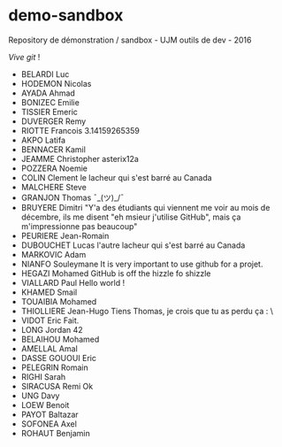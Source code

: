 ﻿# demo-sandbox
Repository de démonstration / sandbox - UJM outils de dev - 2016

_Vive git_ !

* BELARDI Luc
* HODEMON Nicolas
* AYADA Ahmad
* BONIZEC Emilie
* TISSIER Emeric
* DUVERGER Remy
* RIOTTE Francois	3.14159265359
* AKPO Latifa
* BENNACER Kamil
* JEAMME Christopher	asterix12a
* POZZERA Noemie
* COLIN Clement		le lacheur qui s'est barré au Canada
* MALCHERE Steve
* GRANJON Thomas        ¯\_(ツ)_/¯
* BRUYERE Dimitri	"Y'a des étudiants qui viennent me voir au mois de décembre, ils me disent "eh msieur j'utilise GitHub", mais ça m'impressionne pas beaucoup"
* PEURIERE Jean-Romain
* DUBOUCHET Lucas	l'autre lacheur qui s'est barré au Canada
* MARKOVIC Adam
* NIANFO Souleymane  It is very important to use github for a projet.
* HEGAZI Mohamed	GitHub is off the hizzle fo shizzle
* VIALLARD Paul       Hello world !
* KHAMED Smail
* TOUAIBIA Mohamed
* THIOLLIERE Jean-Hugo     Tiens Thomas, je crois que tu as perdu ça : \\
* VIDOT Eric            Fait.
* LONG Jordan	42
* BELAIHOU Mohamed
* AMELLAL Amal
* DASSE GOUOUI Eric
* PELEGRIN Romain
* RIGHI Sarah
* SIRACUSA Remi Ok
* UNG Davy
* LOEW Benoit
* PAYOT Baltazar
* SOFONEA Axel
* ROHAUT Benjamin
